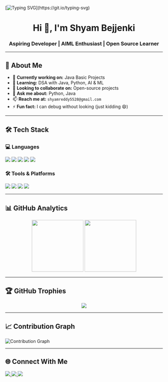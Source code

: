 <!-- Typing Animation -->
[![Typing SVG](https://readme-typing-svg.herokuapp.com?font=Fira+Code&size=24&pause=1000&center=true&width=600&lines=Hi+there+👋,+I'm+Shyam+Bejjenki;A+Passionate+Developer+and+AIML+Enthusiast;Welcome+to+my+GitHub!)](https://git.io/typing-svg)

<!-- Title -->
<h1 align="center">Hi 👋, I'm Shyam Bejjenki</h1>
<h3 align="center">Aspiring Developer | AIML Enthusiast | Open Source Learner</h3>

---

## 🚀 About Me
- 🔭 **Currently working on:** Java Basic Projects  
- 🌱 **Learning:** DSA with Java, Python, AI & ML  
- 👯 **Looking to collaborate on:** Open-source projects  
- 💬 **Ask me about:** Python, Java  
- 📫 **Reach me at:** `shyamreddy5528@gmail.com`  
- ⚡ **Fun fact:** I can debug without looking (just kidding 😄)  

---

## 🛠️ Tech Stack

### 💻 Languages
<p>
  <img src="https://img.shields.io/badge/C-00599C?style=for-the-badge&logo=c&logoColor=white"/>
  <img src="https://img.shields.io/badge/Python-3776AB?style=for-the-badge&logo=python&logoColor=white"/>
  <img src="https://img.shields.io/badge/Java-ED8B00?style=for-the-badge&logo=java&logoColor=white"/>
  <img src="https://img.shields.io/badge/HTML5-E34F26?style=for-the-badge&logo=html5&logoColor=white"/>
  <img src="https://img.shields.io/badge/CSS3-1572B6?style=for-the-badge&logo=css3&logoColor=white"/>
</p>

### 🛠 Tools & Platforms
<p>
  <img src="https://img.shields.io/badge/Git-F05032?style=for-the-badge&logo=git&logoColor=white"/>
  <img src="https://img.shields.io/badge/GitHub-181717?style=for-the-badge&logo=github&logoColor=white"/>
  <img src="https://img.shields.io/badge/VS_Code-007ACC?style=for-the-badge&logo=visual-studio-code&logoColor=white"/>
  <img src="https://img.shields.io/badge/Jupyter-F37626?style=for-the-badge&logo=jupyter&logoColor=white"/>
</p>

---

## 📊 GitHub Analytics
<p align="center">
  <img src="https://github-readme-stats.vercel.app/api?username=Shyambejjenki&show_icons=true&theme=radical&hide_border=true" height="165px"/>
  <img src="https://github-readme-streak-stats.herokuapp.com/?user=Shyambejjenki&theme=radical&hide_border=true" height="165px"/>
</p>

---

## 🏆 GitHub Trophies
<p align="center">
  <img src="https://github-profile-trophy.vercel.app/?username=Shyambejjenki&theme=radical&no-frame=true&margin-w=10&row=1&column=6"/>
</p>

---

## 📈 Contribution Graph
![Contribution Graph](https://github-readme-activity-graph.vercel.app/graph?username=Shyambejjenki&theme=react-dark&hide_border=true)

---

## 🌐 Connect With Me
<p>
  <a href="https://www.linkedin.com/in/shyambejjenki/" target="_blank">
    <img src="https://img.shields.io/badge/LinkedIn-0A66C2?style=for-the-badge&logo=linkedin&logoColor=white"/>
  </a>
  <a href="https://shyambejjenki.github.io/Portfolio/" target="_blank">
    <img src="https://img.shields.io/badge/Portfolio-000?style=for-the-badge&logo=firefox&logoColor=white"/>
  </a>
  <a href="https://drive.google.com/file/d/your-resume-id/view?usp=sharing" target="_blank">
    <img src="https://img.shields.io/badge/Resume-FF6F00?style=for-the-badge&logo=google-drive&logoColor=white"/>
  </a>
</p>
